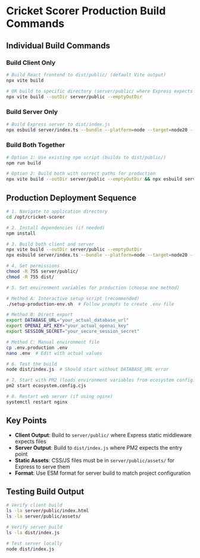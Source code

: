 # Cricket Scorer Production Build Commands

## Individual Build Commands

### Build Client Only
```bash
# Build React frontend to dist/public/ (default Vite output)
npx vite build

# OR build to specific directory (server/public/ where Express expects it)
npx vite build --outDir server/public --emptyOutDir
```

### Build Server Only
```bash
# Build Express server to dist/index.js
npx esbuild server/index.ts --bundle --platform=node --target=node20 --outfile=dist/index.js --packages=external --format=esm
```

### Build Both Together
```bash
# Option 1: Use existing npm script (builds to dist/public/)
npm run build

# Option 2: Build both with correct paths for production
npx vite build --outDir server/public --emptyOutDir && npx esbuild server/index.ts --bundle --platform=node --target=node20 --outfile=dist/index.js --packages=external --format=esm
```

## Production Deployment Sequence

```bash
# 1. Navigate to application directory
cd /opt/cricket-scorer

# 2. Install dependencies (if needed)
npm install

# 3. Build both client and server
npx vite build --outDir server/public --emptyOutDir
npx esbuild server/index.ts --bundle --platform=node --target=node20 --outfile=dist/index.js --packages=external --format=esm

# 4. Set permissions
chmod -R 755 server/public/
chmod -R 755 dist/

# 5. Set environment variables for production (choose one method)

# Method A: Interactive setup script (recommended)
./setup-production-env.sh  # Follow prompts to create .env file

# Method B: Direct export 
export DATABASE_URL="your_actual_database_url"
export OPENAI_API_KEY="your_actual_openai_key"  
export SESSION_SECRET="your_secure_session_secret"

# Method C: Manual environment file
cp .env.production .env
nano .env  # Edit with actual values

# 6. Test the build
node dist/index.js  # Should start without DATABASE_URL error

# 7. Start with PM2 (loads environment variables from ecosystem config)
pm2 start ecosystem.config.cjs

# 8. Restart web server (if using nginx)
systemctl restart nginx
```

## Key Points

- **Client Output**: Build to `server/public/` where Express static middleware expects files
- **Server Output**: Build to `dist/index.js` where PM2 expects the entry point
- **Static Assets**: CSS/JS files must be in `server/public/assets/` for Express to serve them
- **Format**: Use ESM format for server build to match project configuration

## Testing Build Output

```bash
# Verify client build
ls -la server/public/index.html
ls -la server/public/assets/

# Verify server build  
ls -la dist/index.js

# Test server locally
node dist/index.js
```